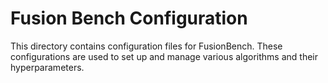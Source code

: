 # Fusion Bench Configuration

This directory contains configuration files for FusionBench. 
These configurations are used to set up and manage various algorithms and their hyperparameters.
